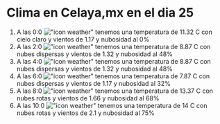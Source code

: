 # Clima en Celaya,mx en el dia 25

1. A las 0:0 !["icon weather"](http://openweathermap.org/img/w/01n.png) tenemos una temperatura de 11.32 C con cielo claro y  vientos de 1.17 y nubosidad al 0%
1. A las 2:0 !["icon weather"](http://openweathermap.org/img/w/03n.png) tenemos una temperatura de 8.87 C con nubes dispersas y  vientos de 1.32 y nubosidad al 48%
1. A las 4:0 !["icon weather"](http://openweathermap.org/img/w/03n.png) tenemos una temperatura de 8.87 C con nubes dispersas y  vientos de 1.32 y nubosidad al 48%
1. A las 6:0 !["icon weather"](http://openweathermap.org/img/w/03n.png) tenemos una temperatura de 7.87 C con nubes dispersas y  vientos de 1.17 y nubosidad al 32%
1. A las 8:0 !["icon weather"](http://openweathermap.org/img/w/04d.png) tenemos una temperatura de 13.37 C con nubes rotas y  vientos de 1.66 y nubosidad al 68%
1. A las 10:0 !["icon weather"](http://openweathermap.org/img/w/04d.png) tenemos una temperatura de 14 C con nubes rotas y  vientos de 2.1 y nubosidad al 75%
